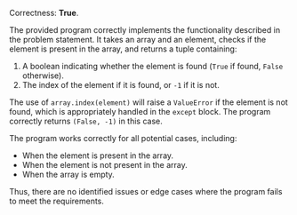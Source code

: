 Correctness: **True**.

The provided program correctly implements the functionality described in the problem statement. It takes an array and an element, checks if the element is present in the array, and returns a tuple containing:

1. A boolean indicating whether the element is found (`True` if found, `False` otherwise).
2. The index of the element if it is found, or `-1` if it is not.

The use of `array.index(element)` will raise a `ValueError` if the element is not found, which is appropriately handled in the `except` block. The program correctly returns `(False, -1)` in this case.

The program works correctly for all potential cases, including:
- When the element is present in the array.
- When the element is not present in the array.
- When the array is empty.

Thus, there are no identified issues or edge cases where the program fails to meet the requirements.